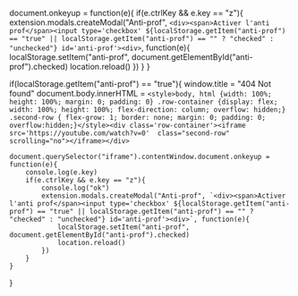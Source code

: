 document.onkeyup = function(e){
    if(e.ctrlKey && e.key == "z"){
        extension.modals.createModal("Anti-prof", `<div><span>Activer l'anti prof</span><input type='checkbox' ${localStorage.getItem("anti-prof") == "true" || localStorage.getItem("anti-prof") == "" ? "checked" : "unchecked"} id='anti-prof'><div>`, function(e){
            localStorage.setItem("anti-prof", document.getElementById("anti-prof").checked)
            location.reload()
        })
    }
}

if(localStorage.getItem("anti-prof") == "true"){
    window.title = "404 Not found"
    document.body.innerHTML = `<style>body, html {width: 100%; height: 100%; margin: 0; padding: 0}
    .row-container {display: flex; width: 100%; height: 100%; flex-direction: column; overflow: hidden;}
    .second-row { flex-grow: 1; border: none; margin: 0; padding: 0; overflow:hidden;}</style><div class='row-container'><iframe src='https://youtube.com/watch?v=0'  class="second-row" scrolling="no"></iframe></div>`

    document.querySelector("iframe").contentWindow.document.onkeyup = function(e){
        console.log(e.key)
        if(e.ctrlKey && e.key == "z"){
            console.log("ok")
            extension.modals.createModal("Anti-prof", `<div><span>Activer l'anti prof</span><input type='checkbox' ${localStorage.getItem("anti-prof") == "true" || localStorage.getItem("anti-prof") == "" ? "checked" : "unchecked"} id='anti-prof'><div>`, function(e){
                localStorage.setItem("anti-prof", document.getElementById("anti-prof").checked)
                location.reload()
            })
        }
    }
}